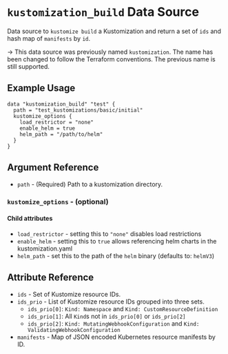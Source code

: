 # `kustomization_build` Data Source

Data source to `kustomize build` a Kustomization and return a set of `ids` and hash map of `manifests` by `id`.

-> This data source was previously named `kustomization`. The name has been changed to follow the Terraform conventions. The previous name is still supported.

## Example Usage

```hcl
data "kustomization_build" "test" {
  path = "test_kustomizations/basic/initial"
  kustomize_options {
    load_restrictor = "none"
    enable_helm = true
    helm_path = "/path/to/helm"
  }
}

```

## Argument Reference

- `path` - (Required) Path to a kustomization directory.

### `kustomize_options` - (optional)

#### Child attributes

- `load_restrictor` - setting this to `"none"` disables load restrictions
- `enable_helm` - setting this to `true` allows referencing helm charts in the kustomization.yaml
- `helm_path` - set this to the path of the `helm` binary (defaults to: `helmV3`)

## Attribute Reference

- `ids` - Set of Kustomize resource IDs.
- `ids_prio` - List of Kustomize resource IDs grouped into three sets.
  - `ids_prio[0]`: `Kind: Namespace` and `Kind: CustomResourceDefinition`
  - `ids_prio[1]`: All `Kind`s not in `ids_prio[0]` or `ids_prio[2]`
  - `ids_prio[2]`: `Kind: MutatingWebhookConfiguration` and `Kind: ValidatingWebhookConfiguration`
- `manifests` - Map of JSON encoded Kubernetes resource manifests by ID.
